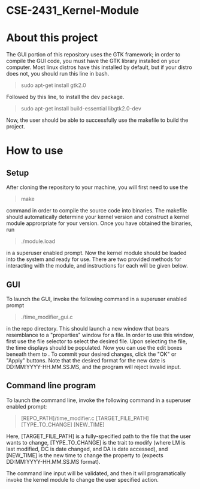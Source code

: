 # CSE-2431_Kernel-Module

# About this project
The GUI portion of this repository uses the GTK framework; in order to compile the GUI code, you must have the GTK library installed on your computer. Most linux distros have this installed by default, but if your distro does not, you should run this line in bash. 

>sudo apt-get install gtk2.0

Followed by this line, to install the dev package.

>sudo apt-get install build-essential libgtk2.0-dev

Now, the user should be able to successfully use the makefile to build the project.

 # How to use
  ## Setup 
  After cloning the repository to your machine, you will first need to use the 
  
  >make
  
  command in order to compile the source code into binaries. The makefile should automatically determine your kernel version and        construct a kernel module approrpriate for your version. 
  Once you have obtained the binaries, run
  
  > ./module.load
  
  in a superuser enabled prompt. Now the kernel module should be loaded into the system and ready for use.
  There are two provided methods for interacting with the module, and instructions for each will be given below. 
  
  ## GUI
  To launch the GUI, invoke the following command in a superuser enabled prompt
  
  >./time_modifier_gui.c
  
  in the repo directory. This should launch a new window that bears resemblance to a "properties" window for a file. 
  In order to use this window, first use the file selector to select the desired file. Upon selecting the file, the time displays
  should be populated. Now you can use the edit boxes beneath them to . To commit your desired changes, click the "OK" or "Apply" 
  buttons. Note that the desired format for the new date is DD:MM:YYYY-HH.MM.SS.MS, and the program will reject invalid input.
  
  ## Command line program
  To launch the command line, invoke the following command in a superuser enabled prompt:
  
  >[REPO_PATH]/time_modifier.c [TARGET_FILE_PATH] [TYPE_TO_CHANGE] [NEW_TIME]
  
  Here, [TARGET_FILE_PATH] is a fully-specified path to the file that the user wants to change, 
  [TYPE_TO_CHANGE] is the trait to modify (where LM is last modified, DC is date changed, and DA is date accessed), and
  [NEW_TIME] is the new time to change the property to (expects DD:MM:YYYY-HH.MM.SS.MS format).
  
  The command line input will be validated, and then it will programatically invoke the kernel module to change the user specified 
  action.

